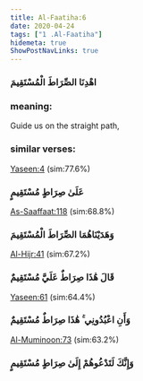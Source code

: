 ```yaml
---
title: Al-Faatiha:6
date: 2020-04-24
tags: ["1 .Al-Faatiha"]
hidemeta: true 
ShowPostNavLinks: true 
---
```

### اهْدِنَا الصِّرَاطَ الْمُسْتَقِيمَ
### meaning: 
Guide us on the straight path,
### similar verses: 

[Yaseen:4](/36/4) (sim:77.6%)

### عَلَىٰ صِرَاطٍ مُسْتَقِيمٍ

[As-Saaffaat:118](/37/118) (sim:68.8%)

### وَهَدَيْنَاهُمَا الصِّرَاطَ الْمُسْتَقِيمَ

[Al-Hijr:41](/15/41) (sim:67.2%)

### قَالَ هَٰذَا صِرَاطٌ عَلَيَّ مُسْتَقِيمٌ

[Yaseen:61](/36/61) (sim:64.4%)

### وَأَنِ اعْبُدُونِي ۚ هَٰذَا صِرَاطٌ مُسْتَقِيمٌ

[Al-Muminoon:73](/23/73) (sim:63.2%)

### وَإِنَّكَ لَتَدْعُوهُمْ إِلَىٰ صِرَاطٍ مُسْتَقِيمٍ
